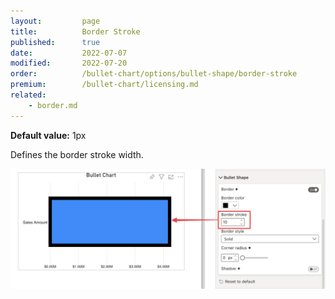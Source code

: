 ```yaml
---
layout:         page
title:          Border Stroke
published:      true
date:           2022-07-07
modified:   	2022-07-20
order:          /bullet-chart/options/bullet-shape/border-stroke
premium:        /bullet-chart/licensing.md
related:            
    - border.md
---
```


**Default value:** 1px

Defines the border stroke width.

<img src="images/bullet-shape-border-stroke.png" width="700">